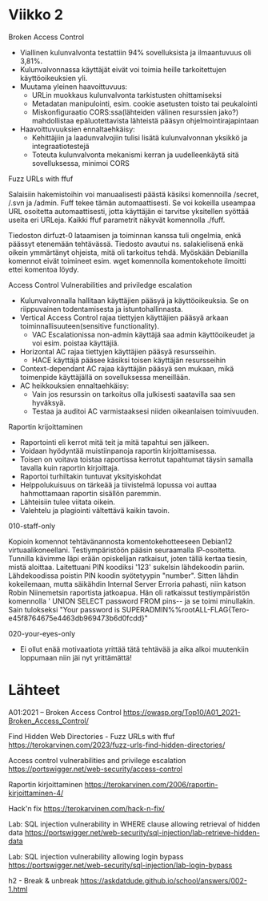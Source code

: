 # Viikko 2
Broken Access Control
- Viallinen kulunvalvonta testattiin 94% sovelluksista ja ilmaantuvuus oli 3,81%.
- Kulunvalvonnassa käyttäjät eivät voi toimia heille tarkoitettujen käyttöoikeuksien yli.
- Muutama yleinen haavoittuvuus:
  - URLin muokkaus kulunvalvonta tarkistusten ohittamiseksi
  - Metadatan manipulointi, esim. cookie asetusten toisto tai peukalointi
  - Miskonfiguraatio CORS:ssa(lähteiden välinen resurssien jako?) mahdollistaa epäluotettavista lähteistä pääsyn ohjelmointirajapintaan
- Haavoittuvuuksien ennaltaehkäisy:
  - Kehittäjiin ja laadunvalvojiin tulisi lisätä kulunvalvonnan yksikkö ja integraatiotestejä
  - Toteuta kulunvalvonta mekanismi kerran ja uudelleenkäytä sitä sovelluksessa, minimoi CORS

Fuzz URLs with ffuf

Salaisiin hakemistoihin voi manuaalisesti päästä käsiksi komennoilla /secret, /.svn ja /admin. Fuff tekee tämän automaattisesti. Se voi kokeilla useampaa URL osoitetta automaattisesti, jotta käyttäjän ei tarvitse yksitellen syöttää useita eri URLeja. Kaikki ffuf parametrit näkyvät komennolla ./fuff. 

Tiedoston dirfuzt-0 lataamisen ja toiminnan kanssa tuli ongelmia, enkä päässyt etenemään tehtävässä. Tiedosto avautui ns. salakielisenä enkä oikein ymmärtänyt ohjeista, mitä oli tarkoitus tehdä. Myöskään Debianilla komennot eivät toimineet esim. wget komennolla komentokehote ilmoitti ettei komentoa löydy.

Access Control Vulnerabilities and priviledge escalation
- Kulunvalvonnalla hallitaan käyttäjien pääsyä ja käyttöoikeuksia. Se on riippuvainen todentamisesta ja istuntohallinnasta.
- Vertical Access Control rajaa tiettyjen käyttäjien pääsyä arkaan toiminnallisuuteen(sensitive functionality).
  - VAC Escalationissa non-admin käyttäjä saa admin käyttöoikeudet ja voi esim. poistaa käyttäjiä.
- Horizontal AC rajaa tiettyjen käyttäjien pääsyä resursseihin.
  - HACE käyttäjä pääsee käsiksi toisen käyttäjän resursseihin
- Context-dependant AC rajaa käyttäjän pääsyä sen mukaan, mikä toimenpide käyttäjällä on sovelluksessa meneillään.
- AC heikkouksien ennaltaehkäisy:
  - Vain jos resurssin on tarkoitus olla julkisesti saatavilla saa sen hyväksyä.
  - Testaa ja auditoi AC varmistaaksesi niiden oikeanlaisen toimivuuden.

Raportin krijoittaminen
- Raportointi eli kerrot mitä teit ja mitä tapahtui sen jälkeen.
- Voidaan hyödyntää muistiinpanoja raportin kirjoittamisessa.
- Toisen on voitava toistaa raportissa kerrotut tapahtumat täysin samalla tavalla kuin raportin kirjoittaja.
- Raportoi turhiltakin tuntuvat yksityiskohdat
- Helppolukuisuus on tärkeää ja tiivistelmä lopussa voi auttaa hahmottamaan raportin sisällön paremmin.
- Lähteisiin tulee viitata oikein.
- Valehtelu ja plagiointi vältettävä kaikin tavoin.

010-staff-only

Kopioin komennot tehtävänannosta komentokehotteeseen Debian12 virtuaalikoneellani. Testiympäristöön pääsin seuraamalla IP-osoitetta. Tunnilla kävimme läpi erään opiskelijan ratkaisut, joten tällä kertaa tiesin, mistä aloittaa. Laitettuani PIN koodiksi '123' sukelsin lähdekoodin pariin. Lähdekoodissa poistin PIN koodin syötetyypin "number". Sitten lähdin kokeilemaan, mutta säikähdin Internal Server Erroria pahasti, niin katson Robin Niinemetsin raportista jatkoapua. Hän oli ratkaissut testiympäristön komennolla ' UNION SELECT password FROM pins-- ja se toimi minullakin. Sain tulokseksi "Your password is SUPERADMIN%%rootALL-FLAG{Tero-e45f8764675e4463db969473b6d0fcdd}"

020-your-eyes-only
- Ei ollut enää motivaatiota yrittää tätä tehtävää ja aika alkoi muutenkiin loppumaan niin jäi nyt yrittämättä!


# Lähteet
A01:2021 – Broken Access Control https://owasp.org/Top10/A01_2021-Broken_Access_Control/

Find Hidden Web Directories - Fuzz URLs with ffuf https://terokarvinen.com/2023/fuzz-urls-find-hidden-directories/

Access control vulnerabilities and privilege escalation https://portswigger.net/web-security/access-control

Raportin kirjoittaminen https://terokarvinen.com/2006/raportin-kirjoittaminen-4/

Hack'n fix https://terokarvinen.com/hack-n-fix/

Lab: SQL injection vulnerability in WHERE clause allowing retrieval of hidden data https://portswigger.net/web-security/sql-injection/lab-retrieve-hidden-data

Lab: SQL injection vulnerability allowing login bypass https://portswigger.net/web-security/sql-injection/lab-login-bypass

h2 - Break & unbreak https://askdatdude.github.io/school/answers/002-1.html
